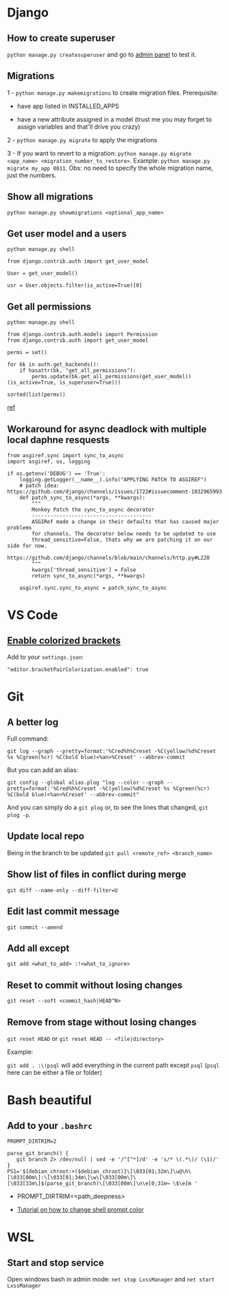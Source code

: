 # Django

## How to create superuser
`python manage.py createsuperuser` and go to [admin panel](http://127.0.0.1:8000/admin/) to test it. 

## Migrations

1 - `python manage.py makemigrations` to create migration files. Prerequisite:

- have app listed in INSTALLED_APPS

- have a new attribute assigned in a model (trust me you may forget to assign variables and that'll drive you crazy)

2 - `python manage.py migrate` to apply the migrations

3 - If you want to revert to a migration: `python manage.py migrate <app_name> <migration_number_to_restore>`. Example: `python manage.py migrate my_app 0011`. Obs: no need to specify the whole migration name, just the numbers.

## Show all migrations
`python manage.py showmigrations <optional_app_name>`

## Get user model and a users
`python manage.py shell`
```
from django.contrib.auth import get_user_model

User = get_user_model()

usr = User.objects.filter(is_active=True)[0]
```

## Get all permissions
`python manage.py shell`
```
from django.contrib.auth.models import Permission
from django.contrib.auth import get_user_model

perms = set()

for bk in auth.get_backends():
    if hasattr(bk, "get_all_permissions"):
        perms.update(bk.get_all_permissions(get_user_model()(is_active=True, is_superuser=True)))

sorted(list(perms))
```
[ref](https://timonweb.com/django/how-to-get-a-list-of-all-user-permissions-available-in-django-based-project/)


## Workaround for async deadlock with multiple local daphne resquests
```
from asgiref.sync import sync_to_async
import asgiref, os, logging

if os.getenv('DEBUG') == 'True':
    logging.getLogger(__name__).info("APPLYING PATCH TO ASGIREF")
    # patch idea: https://github.com/django/channels/issues/1722#issuecomment-1032965993    
    def patch_sync_to_async(*args, **kwargs):
        """
        Monkey Patch the sync_to_async decorator
        ---------------------------------------
        ASGIRef made a change in their defaults that has caused major problems
        for channels. The decorator below needs to be updated to use
        thread_sensitive=False, thats why we are patching it on our side for now.
        https://github.com/django/channels/blob/main/channels/http.py#L220
        """
        kwargs['thread_sensitive'] = False
        return sync_to_async(*args, **kwargs)

    asgiref.sync.sync_to_async = patch_sync_to_async
```

# VS Code
## [Enable colorized brackets](https://dev.to/nickytonline/native-bracket-pair-colourization-in-vs-code-3f1n)
Add to your `settings.json`:

`"editor.bracketPairColorization.enabled": true`

# Git
## A better log
Full command:
```
git log --graph --pretty=format:'%Cred%h%Creset -%C(yellow)%d%Creset %s %Cgreen(%cr) %C(bold blue)<%an>%Creset' --abbrev-commit
```
But you can add an alias:
```
git config --global alias.plog "log --color --graph --pretty=format:'%Cred%h%Creset -%C(yellow)%d%Creset %s %Cgreen(%cr) %C(bold blue)<%an>%Creset' --abbrev-commit"
```

And you can simply do a `git plog` or, to see the lines that changed, `git plog -p`.
## Update local repo
Being in the branch to be updated `git pull <remote_ref> <branch_name>`
## Show list of files in conflict during merge
`git diff --name-only --diff-filter=U`
## Edit last commit message
`git commit --amend`
## Add all except
`git add <what_to_add> :!<what_to_ignore>`
## Reset to commit without losing changes
`git reset --soft <commit_hash|HEAD^N>`
## Remove from stage without losing changes
`git reset HEAD` or `git reset HEAD -- <file|directory>`

Example:

`git add . :\!psql` will add everything in the current path except `psql` (`psql` here can be either a file or folder)

# Bash beautiful
## Add to your `.bashrc`
```
PROMPT_DIRTRIM=2

parse_git_branch() {
   git branch 2> /dev/null | sed -e '/^[^*]/d' -e 's/* \(.*\)/ (\1)/'
}
PS1='${debian_chroot:+($debian_chroot)}\[\033[01;32m\]\u@\h\[\033[00m\]:\[\033[01;34m\]\w\[\033[00m\]\[\033[33m\]$(parse_git_branch)\[\033[00m\]\n\e[0;31m↪ \$\e[m '
```
- PROMPT_DIRTRIM=<path_deepness>

- [Tutorial on how to change shell prompt color](https://www.cyberciti.biz/faq/bash-shell-change-the-color-of-my-shell-prompt-under-linux-or-unix/)

# WSL
## Start and stop service
Open windows bash in admin mode: `net stop LxssManager` and `net start LxssManager`
